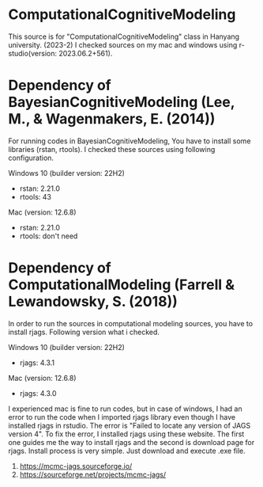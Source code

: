 # ComputationalCognitiveModeling
This source is for "ComputationalCognitiveModeling" class in Hanyang university. (2023-2) I checked sources on my mac and windows using r-studio(version: 2023.06.2+561).

# Dependency of BayesianCognitiveModeling (Lee, M., & Wagenmakers, E. (2014))

For running codes in BayesianCognitiveModeling, You have to install some libraries (rstan, rtools). I checked these sources using following configuration.

Windows 10 (builder version: 22H2)
- rstan: 2.21.0
- rtools: 43
  
Mac (version: 12.6.8)
- rstan: 2.21.0
- rtools: don't need
  
# Dependency of ComputationalModeling (Farrell & Lewandowsky, S. (2018))

In order to run the sources in computational modeling sources, you have to install rjags. Following version what i checked.

Windows 10 (builder version: 22H2)
- rjags: 4.3.1
  
Mac (version: 12.6.8)
- rjags: 4.3.0

I experienced mac is fine to run codes, but in case of windows, I had an error to run the code when I imported rjags library even though I have installed rjags in rstudio. The error is "Failed to locate any version of JAGS version 4". To fix the error, I installed rjags using these website. The first one guides me the way to install rjags and the second is download page for rjags. Install process is very simple. Just download and execute .exe file. 

1. https://mcmc-jags.sourceforge.io/
2. https://sourceforge.net/projects/mcmc-jags/

